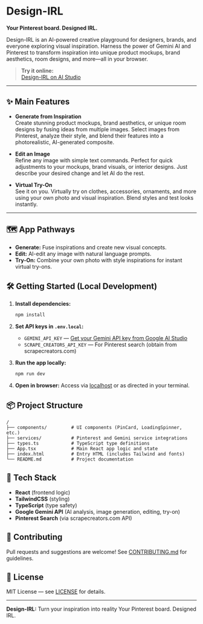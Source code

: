 

# Design-IRL

**Your Pinterest board. Designed IRL.**

Design-IRL is an AI-powered creative playground for designers, brands, and everyone exploring visual inspiration. Harness the power of Gemini AI and Pinterest to transform inspiration into unique product mockups, brand aesthetics, room designs, and more—all in your browser.

> **Try it online:**  
> [Design-IRL on AI Studio](https://ai.studio/apps/drive/1-SWD6W5Qucbxw9XAmsmjBzEMIx5gc2lP)

---

## ✨ Main Features

- **Generate from Inspiration**  
  Create stunning product mockups, brand aesthetics, or unique room designs by fusing ideas from multiple images. Select images from Pinterest, analyze their style, and blend their features into a photorealistic, AI-generated composite.

- **Edit an Image**  
  Refine any image with simple text commands. Perfect for quick adjustments to your mockups, brand visuals, or interior designs. Just describe your desired change and let AI do the rest.

- **Virtual Try-On**  
  See it on you. Virtually try on clothes, accessories, ornaments, and more using your own photo and visual inspiration. Blend styles and test looks instantly.

---

## 🗺️ App Pathways

- **Generate:** Fuse inspirations and create new visual concepts.
- **Edit:** AI-edit any image with natural language prompts.
- **Try-On:** Combine your own photo with style inspirations for instant virtual try-ons.

## 🛠️ Getting Started (Local Development)

1. **Install dependencies:**
   ```bash
   npm install
   ```
2. **Set API keys in `.env.local`:**
   - `GEMINI_API_KEY` — [Get your Gemini API key from Google AI Studio](https://aistudio.google.com/app/apikey)
   - `SCRAPE_CREATORS_API_KEY` — For Pinterest search (obtain from scrapecreators.com)

3. **Run the app locally:**
   ```bash
   npm run dev
   ```
4. **Open in browser:** Access via [localhost](http://localhost:3000) or as directed in your terminal.

## 📦 Project Structure

```
/
├── components/         # UI components (PinCard, LoadingSpinner, etc.)
├── services/           # Pinterest and Gemini service integrations
├── types.ts            # TypeScript type definitions
├── App.tsx             # Main React app logic and state
├── index.html          # Entry HTML (includes Tailwind and fonts)
└── README.md           # Project documentation
```

## 📝 Tech Stack

- **React** (frontend logic)
- **TailwindCSS** (styling)
- **TypeScript** (type safety)
- **Google Gemini API** (AI analysis, image generation, editing, try-on)
- **Pinterest Search** (via scrapecreators.com API)

## 🤝 Contributing

Pull requests and suggestions are welcome! See [CONTRIBUTING.md](CONTRIBUTING.md) for guidelines.

## 📄 License

MIT License — see [LICENSE](LICENSE) for details.

---

**Design-IRL:** Turn your inspiration into reality Your Pinterest board. Designed IRL.
